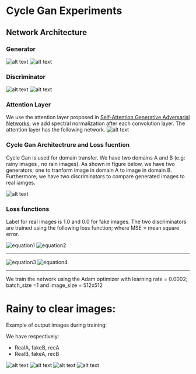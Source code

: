 # Cycle Gan Experiments

## Network Architecture

### Generator 
![alt text](images/network.png)
![alt text](images/components.png)

### Discriminator
![alt text](images/disc__.png)
![alt text](images/parts_disc.png)

### Attention Layer

We use the attention layer proposed in [Self-Attention Generative Adversarial Networks](https://arxiv.org/pdf/1805.08318.pdf);
we add spectral normalization after each convolution layer.
The attention layer has the following network.
![alt text](images/self-attention-gan-network.png)

### Cycle Gan Architectrure and Loss fucntion

Cycle Gan is used for domain transfer. We have two domains A and B (e.g: rainy images 
, no rain images). As shown in figure below, we have two generators; one to tranform image in
domain A to image in domain B. Furthermore; we have two discriminators to compare generated
images to real iamges.

![alt text](images/cycle_gan.png)

### Loss functions


Label for real images is 1.0 and 0.0 for fake images.
The two discriminators are trained using the following loss function; 
where MSE = mean square error.

<img src="https://latex.codecogs.com/svg.latex?\Large&space;LossDiscriminator_B={0.5*MSE(FakeB, 0.0) + 0.5*MSE(RealB, 1.0)}" title="equation1" />
<img src="https://latex.codecogs.com/svg.latex?\Large&space;LossDiscriminator_A={0.5*MSE(FakeA, 0.0) + 0.5*MSE(RealA, 1.0)}" title="equation2" />

--------
<img src="https://latex.codecogs.com/svg.latex?\Large&space;LossGenerator_A_2_B={10*MSE(RecB, RealB) + Discriminator_B(FakeB, 1.0)}" title="equation3" />
<img src="https://latex.codecogs.com/svg.latex?\Large&space;LossGenerator_B_2_A={10*MSE(RecA, RealA) + Discriminator_B(FakeB, 1.0)}" title="equation4" />

---
We train the network using the Adam optimizer with learning rate = 0.0002;
batch_size =1 and  image_size = 512x512


# Rainy to clear images:

Example of output images during training:

We have respectively:

* RealA, fakeB, recA
* RealB, fakeA, recB

![alt text](images/index.png)
![alt text](images/index2.png)
![alt text](images/index11.png)
![alt text](images/index21.png)
